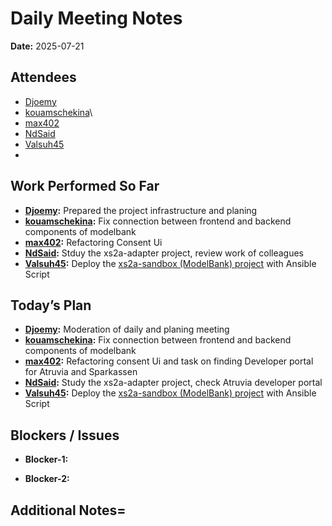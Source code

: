 
# Daily Meeting Notes

**Date:** 2025-07-21

## Attendees
- [Djoemy](https://github.com/Djoemy)
- [kouamschekina](https://github.com/kouamschekina)\
- [max402](https://github.com/max402)
- [NdSaid](https://github.com/NdSaid)
- [Valsuh45](https://github.com/Valsuh45) 
- 

## Work Performed So Far
- **[Djoemy](https://github.com/Djoemy):** Prepared the project infrastructure and planing
- **[kouamschekina](https://github.com/kouamschekina):** Fix connection between frontend and backend components of modelbank
- **[max402](https://github.com/max402):** Refactoring Consent Ui
- **[NdSaid](https://github.com/NdSaid):** Stduy the xs2a-adapter project, review work of colleagues 
- **[Valsuh45](https://github.com/Valsuh45):**  Deploy the [xs2a-sandbox (ModelBank) project](https://github.com/orgs/ADORSYS-GIS/projects/22/views/1?pane=issue&itemId=115697714&issue=ADORSYS-GIS%7Copen-banking-gateway%7C30) with Ansible Script

## Today’s Plan
- **[Djoemy](https://github.com/Djoemy):** Moderation of daily and planing meeting
- **[kouamschekina](https://github.com/kouamschekina):** Fix connection between frontend and backend components of modelbank
- **[max402](https://github.com/max402):** Refactoring consent Ui and task on finding Developer portal for Atruvia and Sparkassen
- **[NdSaid](https://github.com/NdSaid):** Study the xs2a-adapter project, check Atruvia developer portal 
- **[Valsuh45](https://github.com/Valsuh45):**  Deploy the [xs2a-sandbox (ModelBank) project](https://github.com/orgs/ADORSYS-GIS/projects/22/views/1?pane=issue&itemId=115697714&issue=ADORSYS-GIS%7Copen-banking-gateway%7C30) with Ansible Script
## Blockers / Issues
- **Blocker-1:** 

- **Blocker-2:** 

## Additional Notes=






